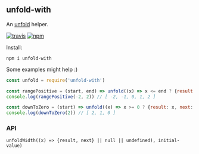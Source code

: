 ## unfold-with

An [unfold](https://en.wikipedia.org/wiki/Anamorphism) helper.

[![travis][travis-image]][travis-url]
[![npm][npm-image]][npm-url]

[travis-image]: https://travis-ci.org/maxnachlinger/unfold-with.svg?branch=master
[travis-url]: https://travis-ci.org/maxnachlinger/unfold-with
[npm-image]: https://img.shields.io/npm/v/unfold-with.svg?style=flat
[npm-url]: https://npmjs.org/package/unfold-with

Install:
```shell
npm i unfold-with
```
Some examples might help :)
```javascript
const unfold = require('unfold-with')

const rangePositive = (start, end) => unfold((x) => x <= end ? {result: x, next: x + 1} : null, start)
console.log(rangePositive(-2, 2)) // [ -2, -1, 0, 1, 2 ]

const downToZero = (start) => unfold((x) => x >= 0 ? {result: x, next: x - 1} : null, start)
console.log(downToZero(2)) // [ 2, 1, 0 ]
```

### API
`unfoldWidth((x) => {result, next} || null || undefined), initial-value)`
